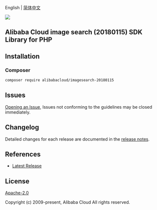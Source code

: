 English | [简体中文](README-CN.md)

![](https://aliyunsdk-pages.alicdn.com/icons/AlibabaCloud.svg)

## Alibaba Cloud image search (20180115) SDK Library for PHP

## Installation

### Composer

```bash
composer require alibabacloud/imagesearch-20180115
```

## Issues

[Opening an Issue](https://github.com/aliyun/alibabacloud-sdk/issues/new), Issues not conforming to the guidelines may be closed immediately.

## Changelog

Detailed changes for each release are documented in the [release notes](./ChangeLog.txt).

## References

* [Latest Release](https://github.com/aliyun/alibabacloud-sdk)

## License

[Apache-2.0](http://www.apache.org/licenses/LICENSE-2.0)

Copyright (c) 2009-present, Alibaba Cloud All rights reserved.
